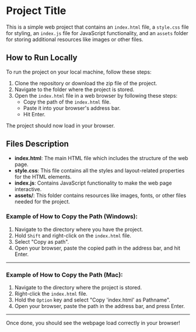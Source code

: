 # Project Title

This is a simple web project that contains an `index.html` file, a `style.css` file for styling, an `index.js` file for JavaScript functionality, and an `assets` folder for storing additional resources like images or other files.

## How to Run Locally

To run the project on your local machine, follow these steps:

1. Clone the repository or download the zip file of the project.
2. Navigate to the folder where the project is stored.
3. Open the `index.html` file in a web browser by following these steps:
   - Copy the path of the `index.html` file.
   - Paste it into your browser's address bar.
   - Hit Enter.

The project should now load in your browser.

## Files Description

- **index.html**: The main HTML file which includes the structure of the web page.
- **style.css**: This file contains all the styles and layout-related properties for the HTML elements.
- **index.js**: Contains JavaScript functionality to make the web page interactive.
- **assets/**: This folder contains resources like images, fonts, or other files needed for the project.

### Example of How to Copy the Path (Windows):

1. Navigate to the directory where you have the project.
2. Hold `Shift` and right-click on the `index.html` file.
3. Select "Copy as path".
4. Open your browser, paste the copied path in the address bar, and hit Enter.

---

### Example of How to Copy the Path (Mac):

1. Navigate to the directory where the project is stored.
2. Right-click the `index.html` file.
3. Hold the `Option` key and select "Copy 'index.html' as Pathname".
4. Open your browser, paste the path in the address bar, and press Enter.

---

Once done, you should see the webpage load correctly in your browser!
